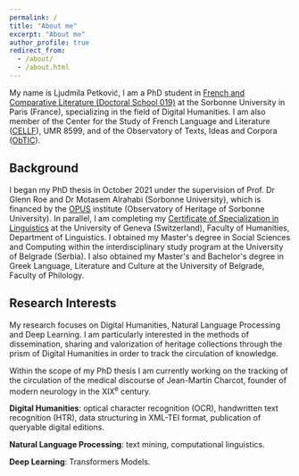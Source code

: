 ```yaml
---
permalink: /
title: "About me"
excerpt: "About me"
author_profile: true
redirect_from: 
  - /about/
  - /about.html
---
```


My name is Ljudmila Petković, I am a PhD student in [French and Comparative Literature (Doctoral School 019)](https://www.sorbonne-universite.fr/node/2040) at the Sorbonne University in Paris (France), specializing in the field of Digital Humanities. I am also member of the Center for the Study of French Language and Literature ([CELLF](https://cellf.cnrs.fr/)), <span style="font-variant:small-caps;">UMR 8599</span>, and of the Observatory of Texts, Ideas and Corpora ([ObTIC](https://obtic.sorbonne-universite.fr/)). 

## Background

I began my PhD thesis in October 2021 under the supervision of Prof. Dr Glenn Roe and Dr Motasem Alrahabi (Sorbonne University), which is financed by the [OPUS](https://institut-opus.sorbonne-universite.fr/) institute (Observatory of Heritage of Sorbonne University). In parallel, I am completing my [Certificate of Specialization in Linguistics](https://www.unige.ch/lettres/linguistique/program/postgrade/) at the University of Geneva (Switzerland), Faculty of Humanities, Department of Linguistics. I obtained my Master's degree in Social Sciences and Computing within the interdisciplinary study program at the University of Belgrade (Serbia). I also obtained my Master's and Bachelor's degree in Greek Language, Literature and Culture at the University of Belgrade, Faculty of Philology.

## Research Interests

My research focuses on Digital Humanities, Natural Language Processing and Deep Learning. I am particularly interested in the methods of dissemination, sharing and valorization of heritage collections through the prism of Digital Humanities in order to track the circulation of knowledge.

Within the scope of my PhD thesis I am currently working on the tracking of the circulation of the medical discourse of Jean-Martin Charcot, founder of modern neurology in the XIX<sup>e</sup> century.

**Digital Humanities**: optical character recognition (OCR), handwritten text recognition (HTR),
data structuring in XML-TEI format, publication of queryable digital editions.

**Natural Language Processing**: text mining, computational linguistics.

**Deep Learning**: Transformers Models.

